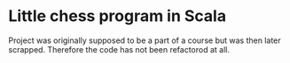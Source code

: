 # Little chess program in Scala

Project was originally supposed to be a part of a course but was then later scrapped. Therefore the code has not been refactorod at all. 
